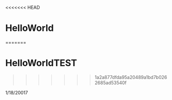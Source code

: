 <<<<<<< HEAD
# HelloWorld

=======
# HelloWorldTEST
>>>>>>> 1a2a877dfda95a20489a1bd7b0262685ad53540f


1/18/20017